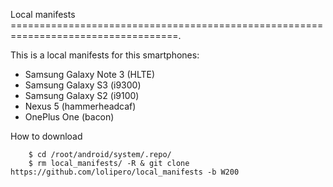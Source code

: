 Local manifests
===================================================================================.

This is a local manifests for this smartphones:

- Samsung Galaxy Note 3 (HLTE)
- Samsung Galaxy S3 (i9300)
- Samsung Galaxy S2 (i9100)
- Nexus 5 (hammerheadcaf)
- OnePlus One (bacon)

How to download

        $ cd /root/android/system/.repo/
        $ rm local_manifests/ -R & git clone https://github.com/lolipero/local_manifests -b W200
